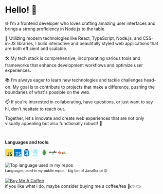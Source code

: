 # Hello! 👋

🌐 I'm a frontend developer who loves crafting amazing user interfaces and brings a strong proficiency in Node.js to the table.

🚀 Utilizing modern technologies like React, TypeScript, Node.js, and CSS-in-JS libraries, I build interactive and beautifully styled web applications that are both efficient and scalable.

🛠️ My tech stack is comprehensive, incorporating various tools and frameworks that enhance development workflows and optimize user experiences.

📚 I'm always eager to learn new technologies and tackle challenges head-on. My goal is to contribute to projects that make a difference, pushing the boundaries of what's possible on the web.

📫 If you're interested in collaborating, have questions, or just want to say hi, don't hesitate to reach out.

Together, let's innovate and create web experiences that are not only visually appealing but also functionally robust! 🚀


<br/>


**Languages and tools:**  
<div>
<code><img height="25" src="https://raw.githubusercontent.com/devicons/devicon/master/icons/javascript/javascript-original.svg"></code>
<code><img height="25" src="https://raw.githubusercontent.com/devicons/devicon/master/icons/typescript/typescript-original.svg"></code>
<code><img height="25" src="https://raw.githubusercontent.com/devicons/devicon/master/icons/css3/css3-original-wordmark.svg"></code>
<code><img height="25" src="https://raw.githubusercontent.com/devicons/devicon/master/icons/react/react-original-wordmark.svg"></code>
<code><img height="25" src="https://raw.githubusercontent.com/devicons/devicon/master/icons/mongodb/mongodb-original.svg"></code>
<code><img height="25" src="https://raw.githubusercontent.com/devicons/devicon/master/icons/nodejs/nodejs-original-wordmark.svg"></code>
<code><img height="25" src="https://raw.githubusercontent.com/github/explore/80688e429a7d4ef2fca1e82350fe8e3517d3494d/topics/git/git.png"></code>
<br />
<br />
</div>

<div align="left">
 <img width="" src="https://github-readme-stats.vercel.app/api/top-langs/?username=donz87&layout=compact&hide_title=1&card_width=300" alt="Top language used in my repos" />
 <br />
 <small>Languages used in my public repos - big fan of JavaScript 😛</small>
 <br />
 <br />
</div>

<div>
  <a href="https://www.buymeacoffee.com/abhisheknaiidu" target="_blank"><img src="https://cdn.buymeacoffee.com/buttons/v2/default-red.png" alt="Buy Me A Coffee" width="150" ></a>
  <br/>
  if you like what i do, maybe consider buying me a coffee/tea 🥺👉👈
</div>
